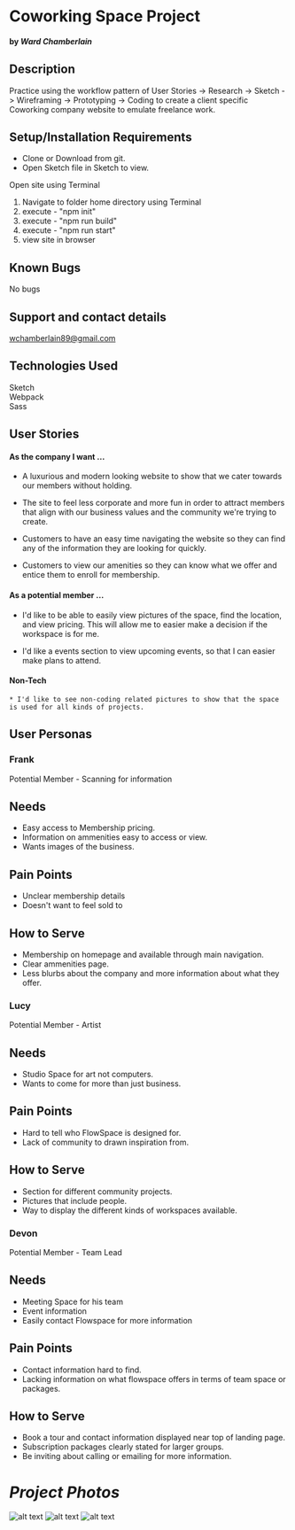 # Coworking Space Project

#### by _**Ward Chamberlain**_

## Description
  Practice using the workflow pattern of User Stories -> Research -> Sketch -> Wireframing -> Prototyping -> Coding to create a client specific Coworking company website to emulate freelance work.

## Setup/Installation Requirements

* Clone or Download from git.
* Open Sketch file in Sketch to view.

Open site using Terminal
  1. Navigate to folder home directory using Terminal <br>
  2. execute - "npm init"
  3. execute - "npm run build"
  4. execute - "npm run start"
  5. view site in browser

## Known Bugs

No bugs

## Support and contact details

wchamberlain89@gmail.com

## Technologies Used

Sketch <br>
Webpack <br>
Sass

## User Stories


#### As the company I want ...
  * A luxurious and modern looking website to show that we cater towards our
  members without holding.

  * The site to feel less corporate and more fun in order to attract members
  that align with our business values and the community we're trying to create.

  * Customers to have an easy time navigating the website so they can find any
  of the information they are looking for quickly.

  * Customers to view our amenities so they can know what we offer and entice them to enroll for membership.

#### As a potential member ...
  * I'd like to be able to easily view pictures of the space, find the location,
  and view pricing. This will allow me to easier make a decision if the workspace
  is for me.

  * I'd like a events section to view upcoming events, so that I can easier make plans to attend.

  #### Non-Tech
    * I'd like to see non-coding related pictures to show that the space is used for all kinds of projects.
    
## User Personas

### Frank
Potential Member - Scanning for information

Needs
-----
* Easy access to Membership pricing.
* Information on ammenities easy to access or view.
* Wants images of the business.

Pain Points
-----------
* Unclear membership details
* Doesn't want to feel sold to

How to Serve
------------
 * Membership on homepage and available through main navigation.
 * Clear ammenities page.
 * Less blurbs about the company and more information about what they offer.

### Lucy
Potential Member - Artist

Needs
-----
* Studio Space for art not computers.
* Wants to come for more than just business. 

Pain Points
-----------
* Hard to tell who FlowSpace is designed for.
* Lack of community to drawn inspiration from.

How to Serve
------------
* Section for different community projects.
* Pictures that include people.
* Way to display the different kinds of workspaces available.

### Devon
 Potential Member - Team Lead
 
 Needs
 ------
 * Meeting Space for his team
 * Event information
 * Easily contact Flowspace for more information
 
 Pain Points
 -----------
 * Contact information hard to find.
 * Lacking information on what flowspace offers in terms of team space or packages.
 
 How to Serve
 ------------
 * Book a tour and contact information displayed near top of landing page.
 * Subscription packages clearly stated for larger groups.
 * Be inviting about calling or emailing for more information.

# _Project Photos_
![alt text](sketches.jpg)
![alt text](sketch-wireframe.png)
![alt text](user-stories.jpg)

